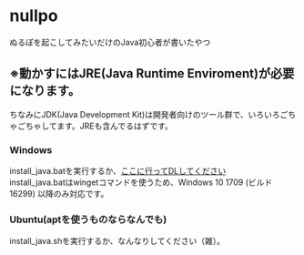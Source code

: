 # nullpo
ぬるぽを起こしてみたいだけのJava初心者が書いたやつ  

## ※動かすにはJRE(Java Runtime Enviroment)が必要になります。  
ちなみにJDK(Java Development Kit)は開発者向けのツール群で、いろいろごちゃごちゃしてます。JREも含んでるはずです。  

### Windows  
install_java.batを実行するか、[ここに行ってDLしてください](https://www.java.com/ja/download/)  
install_java.batはwingetコマンドを使うため、Windows 10 1709 (ビルド 16299) 以降のみ対応です。  

### Ubuntu(aptを使うものならなんでも)  
install_java.shを実行するか、なんなりしてください（雑）。  
